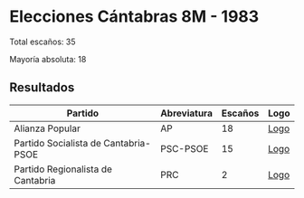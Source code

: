 # Elecciones Cántabras 8M - 1983

Total escaños: 35

Mayoría absoluta: 18

## Resultados

| Partido | Abreviatura | Escaños | Logo |
| - | - | - | - |
| Alianza Popular | AP | 18 | [Logo](https://github.com/playzzz/Pactos/blob/master/Logos/AP.jpg?raw=true)
| Partido Socialista de Cantabria-PSOE | PSC-PSOE | 15 | [Logo](https://github.com/playzzz/Pactos/blob/master/Logos/PSOE.jpg?raw=true)
| Partido Regionalista de Cantabria | PRC | 2 | [Logo](https://github.com/playzzz/Pactos/blob/master/Logos/PRC.jpg?raw=true)
